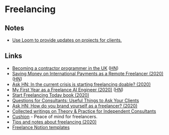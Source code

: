# Freelancing

## Notes

- [Use Loom to provide updates on projects for clients.](https://twitter.com/johndsaunders/status/1294263930018312194)

## Links

- [Becoming a contractor programmer in the UK](https://github.com/tadast/switching-to-contracting-uk) ([HN](https://news.ycombinator.com/item?id=9726182))
- [Saving Money on International Payments as a Remote Freelancer (2020)](https://blog.jurn.io/international-payments-freelancers/) ([HN](https://news.ycombinator.com/item?id=22854120))
- [Ask HN: In the current crisis is starting freelancing doable? (2020)](https://news.ycombinator.com/item?id=22864188)
- [My First Year as a Freelance AI Engineer (2020)](http://masatohagiwara.net/202002-my-first-year-as-a-freelance-ai-engineer.html) ([HN](https://news.ycombinator.com/item?id=23049773))
- [Start Freelancing Today book (2020)](https://startfreelancing.today/)
- [Questions for Consultants: Useful Things to Ask Your Clients](https://gumroad.com/l/questions-for-consultants/)
- [Ask HN: How do you brand yourself as a freelancer? (2020)](https://news.ycombinator.com/item?id=23282278)
- [Collected writings on Theory & Practice for Independent Consultants](https://tomcritchlow.com/strategy/)
- [Cushion](https://cushionapp.com/) - Peace of mind for freelancers.
- [Tips and notes about freelancing (2020)](https://piccalil.li/blog/tips-and-notes-about-freelancing/)
- [Freelance Notion templates](https://gumroad.com/l/notionpack)
